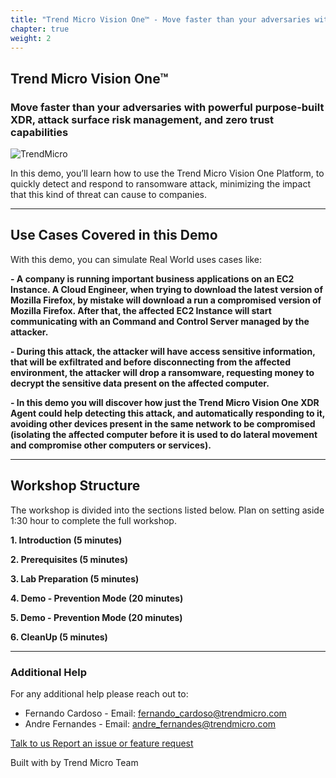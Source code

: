 ```yaml
---
title: "Trend Micro Vision One™ - Move faster than your adversaries with powerful purpose-built XDR, attack surface risk management, and zero trust capabilities"
chapter: true
weight: 2
---
```


## Trend Micro Vision One™
### Move faster than your adversaries with powerful purpose-built XDR, attack surface risk management, and zero trust capabilities
![TrendMicro](/images/logo.png)

In this demo, you’ll learn how to use the Trend Micro Vision One Platform, to quickly detect and respond to ransomware attack, minimizing the impact that this kind of threat can cause to companies.

--------
## Use Cases Covered in this Demo
With this demo, you can simulate Real World uses cases like:

<b>- A company is running important business applications on an EC2 Instance. A Cloud Engineer, when trying to download the latest version of Mozilla Firefox, by mistake will download a run a compromised version of Mozilla Firefox. After that, the affected EC2 Instance will start communicating with an Command and Control Server managed by the attacker.</b>

<b>- During this attack, the attacker will have access sensitive information, that will be exfiltrated and before disconnecting from the affected environment, the attacker will drop a ransomware, requesting money to decrypt the sensitive data present on the affected computer.</b>

<b>- In this demo you will discover how just the Trend Micro Vision One XDR Agent could help detecting this attack, and automatically responding to it, avoiding other devices present in the same network to be compromised (isolating the affected computer before it is used to do lateral movement and compromise other computers or services).</b>

--------
## Workshop Structure

The workshop is divided into the sections listed below. Plan on setting aside 1:30 hour to complete the full workshop.

<span style="color: #4e3eb1;"><i class='fas fa-check fa-xs'></i></span> <b> 1. Introduction (5 minutes)</b> 

<span style="color: #4e3eb1;"><i class='fas fa-check fa-xs'></i></span> <b> 2. Prerequisites (5 minutes)</b> 

<span style="color: #4e3eb1;"><i class='fas fa-check fa-xs'></i></span> <b> 3. Lab Preparation (5 minutes)</b>

<span style="color: #4e3eb1;"><i class='fas fa-check fa-xs'></i></span> <b> 4. Demo - Prevention Mode (20 minutes)</b>

<span style="color: #4e3eb1;"><i class='fas fa-check fa-xs'></i></span> <b> 5. Demo - Prevention Mode (20 minutes)</b>

<span style="color: #4e3eb1;"><i class='fas fa-check fa-xs'></i></span> <b> 6. CleanUp (5 minutes)</b>

--------

### **Additional Help**
For any additional help please reach out to: 

- Fernando Cardoso - Email: fernando_cardoso@trendmicro.com
- Andre Fernandes - Email: andre_fernandes@trendmicro.com

<p>
<a  href="mailto:fernando_cardoso@trendmicro.com;andre_fernandes@trendmicro.com?subject=Vision One - Ransomware Workshop"  target="_blank" rel="noopener noreferrer"  class="btn btn-default">  
  Talk to us
  <i class="fas fa-paper-plane"></i>
</a>

<a  href="https://github.com/fernandostc/v1-ransomware-workshop/issues/new" target="_blank" rel="noopener noreferrer"  class="btn btn-default">  
  <i class="fas fa-bug"></i>
  Report an issue or feature request
</a>
</p>
</li>
</ul>
<p>Built with <i class="far fa-heart" style="color: red;"></i> by Trend Micro Team</p>
